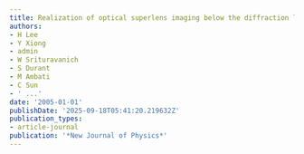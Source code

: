 ```yaml
---
title: Realization of optical superlens imaging below the diffraction limit
authors:
- H Lee
- Y Xiong
- admin
- W Srituravanich
- S Durant
- M Ambati
- C Sun
- ' ...'
date: '2005-01-01'
publishDate: '2025-09-18T05:41:20.219632Z'
publication_types:
- article-journal
publication: '*New Journal of Physics*'
---
```

